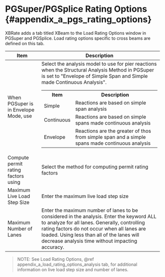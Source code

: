 PGSuper/PGSplice Rating Options {#appendix_a_pgs_rating_options}
============
XBRate adds a tab titled XBeam to the Load Rating Options window in PGSuper and PGSplice. Load rating options specific to cross beams are defined on this tab.

Item | Description
-----|-----------
When PGSuper is in Envelope Mode, use | Select the analysis model to use for pier reactions when the Structural Analysis Method in PGSuper is set to "Envelope of Simple Span and Simple made Continuous Analysis". <table><tr><th>Item</th><th>Description</th></tr><tr><td>Simple</td><td>Reactions are based on simple span analysis</td></tr><tr><td>Continuous</td><td>Reactions are based on simple spans made continuous analysis</td></tr><tr><td>Envelope</td><td>Reactions are the greater of thos from simple span and a simple spans made continuous analysis</td></tr></table>
Compute permit rating factors using | Select the method for computing permit rating factors
Maximum Live Load Step Size | Enter the maximum live load step size
Maximum Number of Lanes | Enter the maximum number of lanes to be considered in the analysis. Enter the keyword ALL to analyze for all lanes. Generally, controlling rating factors do not occur when all lanes are loaded. Using less than all of the lanes will decrease analysis time without impacting accuracy.

> NOTE: See Load Rating Options, @ref appendix_a_load_rating_options_analysis tab, for additional information on live load step size and number of lanes.
